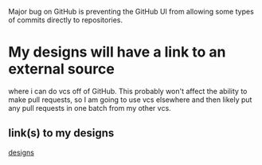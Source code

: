 Major bug on GitHub is preventing the GitHub UI from allowing some types of commits directly to repositories.
# My designs will have a link to an external source
where i can do vcs off of GitHub. This probably won't affect the ability to make pull requests,
so I am going to use vcs elsewhere and then likely put any pull requests in one batch from my other vcs.
## link(s) to my designs 
[designs](https://drive.google.com/file/d/197BB5qRIIvdoGUu9vXULITNleHo6P-eV/view)
